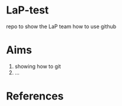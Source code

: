 # LaP-test
repo to show the LaP team how to use github

# Aims
1) showing how to git
2) ...

# References

